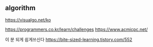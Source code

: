 ## algorithm

https://visualgo.net/ko

https://programmers.co.kr/learn/challenges
https://www.acmicpc.net/


이 분 되게 쉽게쓰신다
https://bite-sized-learning.tistory.com/552